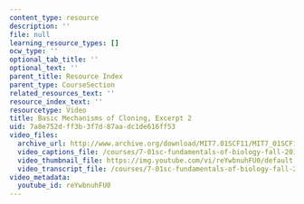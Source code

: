 ```yaml
---
content_type: resource
description: ''
file: null
learning_resource_types: []
ocw_type: ''
optional_tab_title: ''
optional_text: ''
parent_title: Resource Index
parent_type: CourseSection
related_resources_text: ''
resource_index_text: ''
resourcetype: Video
title: Basic Mechanisms of Cloning, Excerpt 2
uid: 7a8e752d-ff3b-3f7d-87aa-dc1de616ff53
video_files:
  archive_url: http://www.archive.org/download/MIT7.01SCF11/MIT7_01SCF11_track10_300k.mp4
  video_captions_file: /courses/7-01sc-fundamentals-of-biology-fall-2011/6c0cc7c6fa0b50e8b867549458f082f0_reYwbnuhFU0.vtt
  video_thumbnail_file: https://img.youtube.com/vi/reYwbnuhFU0/default.jpg
  video_transcript_file: /courses/7-01sc-fundamentals-of-biology-fall-2011/908b3b53cbff5c40539d003cbbd0bb80_reYwbnuhFU0.pdf
video_metadata:
  youtube_id: reYwbnuhFU0
---
```

